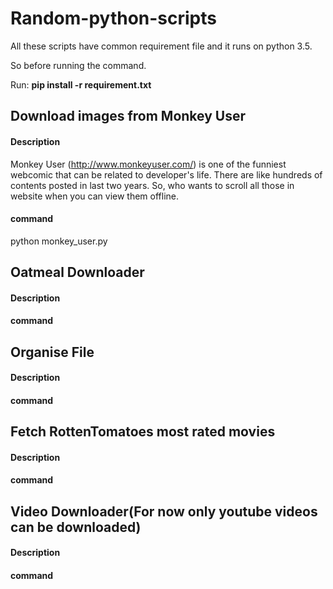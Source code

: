 # Random-python-scripts

All these scripts have common requirement file and it runs on python 3.5.

So before running the command.

Run: **pip install -r requirement.txt**

## Download images from Monkey User ##

#### Description ####

Monkey User (http://www.monkeyuser.com/) is one of the funniest webcomic that can be related to developer's life.
There are like hundreds of contents posted in last two years.
So, who wants to scroll all those in website when you can view them offline.

#### command ####

python monkey_user.py


## Oatmeal Downloader ##
#### Description ####
#### command ####


## Organise File ##
#### Description ####
#### command ####


## Fetch RottenTomatoes most rated movies ##
#### Description ####
#### command ####


## Video Downloader(For now only youtube videos can be downloaded) ##
#### Description ####
#### command ####

